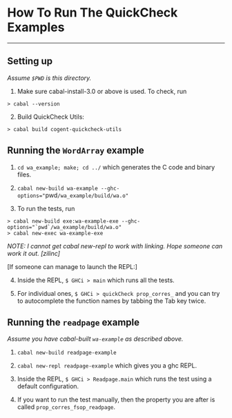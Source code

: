 # How To Run The QuickCheck Examples
---------------------------------------------------

## Setting up

_Assume `$PWD` is this directory._

1. Make sure cabal-install-3.0 or above is used. To check, run
```
> cabal --version
```

2. Build QuickCheck Utils:
```
> cabal build cogent-quickcheck-utils
```

## Running the `WordArray` example

1. `cd wa_example; make; cd ../` which generates the C code and binary files.

2. `cabal new-build wa-example --ghc-options="`pwd`/wa_example/build/wa.o"`

3. To run the tests, run
```
> cabal new-build exe:wa-example-exe --ghc-options="`pwd`/wa_example/build/wa.o"
> cabal new-exec wa-example-exe
```
_NOTE: I cannot get cabal new-repl to work with linking. Hope someone can work it out. [zilinc]_

[If someone can manage to launch the REPL:]

4. Inside the REPL, `$ GHCi > main` which runs all the tests.

5. For individual ones, `$ GHCi > quickCheck prop_corres_` and you can try to autocomplete the function names by tabbing the Tab key twice. 


## Running the `readpage` example

_Assume you have cabal-built `wa-example` as described above._

1. `cabal new-build readpage-example`

2. `cabal new-repl readpage-example` which gives you a ghc REPL.

3. Inside the REPL, `$ GHCi > Readpage.main` which runs the test using a default configuration.

4. If you want to run the test manually, then the property you are after is called `prop_corres_fsop_readpage`.
